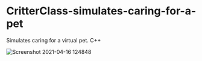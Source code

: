 # CritterClass-simulates-caring-for-a-pet
Simulates caring for a virtual pet. C++

![Screenshot 2021-04-16 124848](https://user-images.githubusercontent.com/30223380/115086350-ebafab80-9ec0-11eb-8da3-9294329a69f8.jpg)
